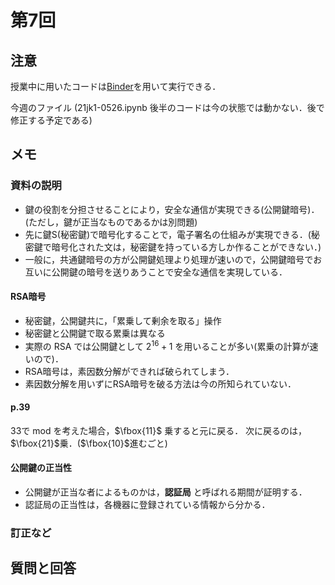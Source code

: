 # 第7回

## 注意

授業中に用いたコードは[Binder](https://mybinder.org/v2/gh/ritsumei-aoi/21jk1/HEAD)を用いて実行できる．

今週のファイル (21jk1-0526.ipynb 後半のコードは今の状態では動かない．後で修正する予定である)



## メモ

 
### 資料の説明

- 鍵の役割を分担させることにより，安全な通信が実現できる(公開鍵暗号)．(ただし，鍵が正当なものであるかは別問題)
- 先に鍵S(秘密鍵)で暗号化することで，電子署名の仕組みが実現できる．(秘密鍵で暗号化された文は，秘密鍵を持っている方しか作ることができない．)
- 一般に，共通鍵暗号の方が公開鍵処理より処理が速いので，公開鍵暗号でお互いに公開鍵の暗号を送りあうことで安全な通信を実現している．

#### RSA暗号

- 秘密鍵，公開鍵共に，「累乗して剰余を取る」操作
- 秘密鍵と公開鍵で取る累乗は異なる
- 実際の RSA では公開鍵として $2^{16}+1$ を用いることが多い(累乗の計算が速いので)．
- RSA暗号は，素因数分解ができれば破られてしまう．
- 素因数分解を用いずにRSA暗号を破る方法は今の所知られていない．

#### p.39
33で mod を考えた場合，$\fbox{11}$ 乗すると元に戻る． 
次に戻るのは，$\fbox{21}$乗．($\fbox{10}$進むごと)


#### 公開鍵の正当性

- 公開鍵が正当な者によるものかは，**認証局** と呼ばれる期間が証明する．
- 認証局の正当性は，各機器に登録されている情報から分かる．
### 訂正など



## 質問と回答





